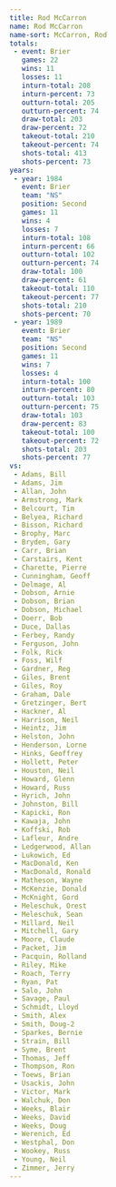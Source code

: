 ```yaml
---
title: Rod McCarron
name: Rod McCarron
name-sort: McCarron, Rod
totals:
 - event: Brier
   games: 22
   wins: 11
   losses: 11
   inturn-total: 208
   inturn-percent: 73
   outturn-total: 205
   outturn-percent: 74
   draw-total: 203
   draw-percent: 72
   takeout-total: 210
   takeout-percent: 74
   shots-total: 413
   shots-percent: 73
years:
 - year: 1984
   event: Brier
   team: "NS"
   position: Second
   games: 11
   wins: 4
   losses: 7
   inturn-total: 108
   inturn-percent: 66
   outturn-total: 102
   outturn-percent: 74
   draw-total: 100
   draw-percent: 61
   takeout-total: 110
   takeout-percent: 77
   shots-total: 210
   shots-percent: 70
 - year: 1989
   event: Brier
   team: "NS"
   position: Second
   games: 11
   wins: 7
   losses: 4
   inturn-total: 100
   inturn-percent: 80
   outturn-total: 103
   outturn-percent: 75
   draw-total: 103
   draw-percent: 83
   takeout-total: 100
   takeout-percent: 72
   shots-total: 203
   shots-percent: 77
vs:
 - Adams, Bill
 - Adams, Jim
 - Allan, John
 - Armstrong, Mark
 - Belcourt, Tim
 - Belyea, Richard
 - Bisson, Richard
 - Brophy, Marc
 - Bryden, Gary
 - Carr, Brian
 - Carstairs, Kent
 - Charette, Pierre
 - Cunningham, Geoff
 - Delmage, Al
 - Dobson, Arnie
 - Dobson, Brian
 - Dobson, Michael
 - Doerr, Bob
 - Duce, Dallas
 - Ferbey, Randy
 - Ferguson, John
 - Folk, Rick
 - Foss, Wilf
 - Gardner, Reg
 - Giles, Brent
 - Giles, Roy
 - Graham, Dale
 - Gretzinger, Bert
 - Hackner, Al
 - Harrison, Neil
 - Heintz, Jim
 - Helston, John
 - Henderson, Lorne
 - Hinks, Geoffrey
 - Hollett, Peter
 - Houston, Neil
 - Howard, Glenn
 - Howard, Russ
 - Hyrich, John
 - Johnston, Bill
 - Kapicki, Ron
 - Kawaja, John
 - Koffski, Rob
 - Lafleur, Andre
 - Ledgerwood, Allan
 - Lukowich, Ed
 - MacDonald, Ken
 - MacDonald, Ronald
 - Matheson, Wayne
 - McKenzie, Donald
 - McKnight, Gord
 - Meleschuk, Orest
 - Meleschuk, Sean
 - Millard, Neil
 - Mitchell, Gary
 - Moore, Claude
 - Packet, Jim
 - Pacquin, Rolland
 - Riley, Mike
 - Roach, Terry
 - Ryan, Pat
 - Salo, John
 - Savage, Paul
 - Schmidt, Lloyd
 - Smith, Alex
 - Smith, Doug-2
 - Sparkes, Bernie
 - Strain, Bill
 - Syme, Brent
 - Thomas, Jeff
 - Thompson, Ron
 - Toews, Brian
 - Usackis, John
 - Victor, Mark
 - Walchuk, Don
 - Weeks, Blair
 - Weeks, David
 - Weeks, Doug
 - Werenich, Ed
 - Westphal, Don
 - Wookey, Russ
 - Young, Neil
 - Zimmer, Jerry
---
```

